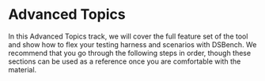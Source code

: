 # Advanced Topics

In this Advanced Topics track, we will cover the full feature set of the tool
and show how to flex your testing harness and scenarios with DSBench.
We recommend that you go through the following steps in order, though these
sections can be used as a reference once you are comfortable with the material.